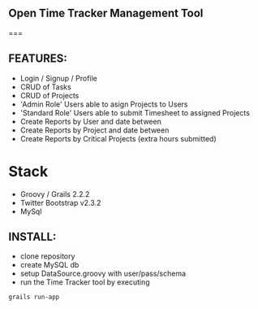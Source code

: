 ## Open Time Tracker Management Tool
===
## FEATURES:

* Login / Signup / Profile
* CRUD of Tasks
* CRUD of Projects
* 'Admin Role' Users able to asign Projects to Users
* 'Standard Role' Users able to submit Timesheet to assigned Projects
* Create Reports by User and date between
* Create Reports by Project and date between
* Create Reports by Critical Projects (extra hours submitted)


# Stack
*  Groovy / Grails 2.2.2
*  Twitter Bootstrap v2.3.2
*  MySql
  

## INSTALL:

* clone repository
* create MySQL db
* setup DataSource.groovy with user/pass/schema
* run the Time Tracker tool by executing 
```
grails run-app
```


